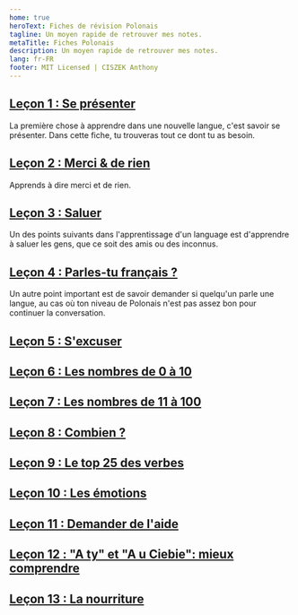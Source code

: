 ```yaml
---
home: true
heroText: Fiches de révision Polonais
tagline: Un moyen rapide de retrouver mes notes.
metaTitle: Fiches Polonais
description: Un moyen rapide de retrouver mes notes.
lang: fr-FR
footer: MIT Licensed | CISZEK Anthony
---
```


## [Leçon 1 : Se présenter](lessons/1-se-presenter.md)
La première chose à apprendre dans une nouvelle langue, c'est savoir se présenter. Dans cette fiche, tu trouveras tout ce dont tu as besoin.

## [Leçon 2 : Merci & de rien](lessons/2-merci-et-de-rien.md)
Apprends à dire merci et de rien.

## [Leçon 3 : Saluer](lessons/3-saluer.md)
Un des points suivants dans l'apprentissage d'un language est d'apprendre à saluer les gens, que ce soit des amis ou des inconnus.

## [Leçon 4 : Parles-tu français ?](lessons/4-parles-tu-francais.md)
Un autre point important est de savoir demander si quelqu'un parle une langue, au cas où ton niveau de Polonais n'est pas assez bon pour continuer la conversation.

## [Leçon 5 : S'excuser](lessons/5-s-excuser.md)

## [Leçon 6 : Les nombres de 0 à 10](lessons/6-les-nombres-de-0-a-10.md)

## [Leçon 7 : Les nombres de 11 à 100](lessons/7-les-nombres-de-11-a-100.md)

## [Leçon 8 : Combien ?](lessons/8-combien.md)

## [Leçon 9 : Le top 25 des verbes](lessons/9-top-25-des-verbes.md)

## [Leçon 10 : Les émotions](lessons/10-les-emotions.md)

## [Leçon 11 : Demander de l'aide](lessons/11-demander-de-l-aide.md)

## [Leçon 12 : "A ty" et "A u Ciebie": mieux comprendre](lessons/12-a-ty-et-co-u-ciebie-mieux-comprendre.md)

## [Leçon 13 : La nourriture](lessons/13-la-nourriture.md)